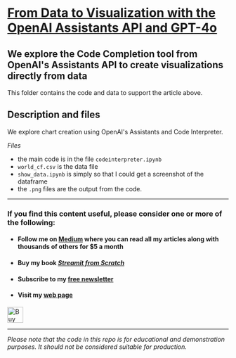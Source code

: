 # [From Data to Visualization with the OpenAI Assistants API and GPT-4o](https://medium.com/towards-data-science/from-data-to-visualization-with-the-openai-assistants-api-and-gpt-4o-69af0cac5118)

## We explore the Code Completion tool from OpenAI's Assistants API to create visualizations directly from data


This folder contains the code and data to support the article above.


## Description and files

We explore chart creation using OpenAI's Assistants and Code Interpreter.

_Files_

- the main code is in the file `codeinterpreter.ipynb`
- ``world_cf.csv`` is the data file
- ``show_data.ipynb`` is simply so that I could get a screenshot of the dataframe
- the `.png` files are the output from the code.


---
### If you find this content useful, please consider one or more of the following:

-  #### Follow me on  [Medium](https://medium.com/@alan-jones) where you can read all my articles along with thousands of others for $5 a month  
-  #### Buy my book [ _Streamit from Scratch_](https://alanjones2.github.io/streamlitfromscratch/)
-  #### Subscribe to my [free newsletter](https://technofile.substack.com/)
-  #### Visit my [web page](alanjones2.github.io)

<a href='https://ko-fi.com/M4M64THKG' target='_blank'><img height='36' style='border:0px;height:36px;' src='https://storage.ko-fi.com/cdn/kofi2.png?v=3' border='0' alt='Buy Me a Coffee at ko-fi.com' /></a>

---

_Please note that the code in this repo is for educational and demonstration purposes. It should not be considered suitable for production._